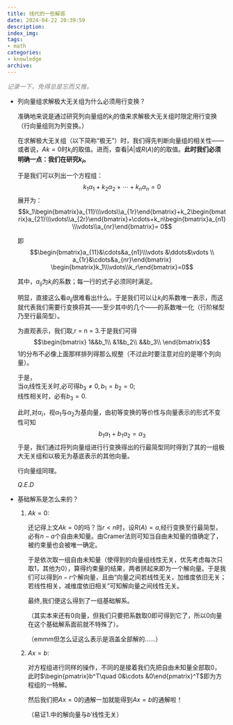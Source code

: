 ```yaml
---
title: 线代的一些解惑
date: 2024-04-22 20:39:59
description:
index_img:
tags: 
- math
categories: 
- knowledge
archive:
---
```

<p style = "color:#808080"><i>
记录一下，免得总是忘而又推。</i></p>

- 列向量组求解极大无关组为什么必须用行变换？

    准确地来说是通过研究列向量组的$k_i$的值来求解极大无关组时限定用行变换（行向量组则为列变换。）

    在求解极大无关组（以下简称“极无”）时，我们得先判断向量组的相关性——或者说，$Ak=0$时$k_i$的取值。进而，查看$|A|$或$R(A)$的的取值。**此时我们必须明确一点：我们在研究$k_i$。**

    于是我们可以列出一个方程组：
    $$k_1\alpha_1+k_2\alpha_2+\cdots+k_n\alpha_n=0$$
    展开为：
    $$k_1\begin{bmatrix}a_{11}\\\vdots\\a_{1r}\end{bmatrix}+k_2\begin{bmatrix}a_{21}\\\vdots\\a_{2r}\end{bmatrix}+\cdots+k_n\begin{bmatrix}a_{n1}\\\vdots\\a_{nr}\end{bmatrix}= 0$$

    即
    $$\begin{bmatrix}a_{11}&\cdots&a_{n1}\\\vdots &\ddots&\vdots \\ a_{1r}&\cdots&a_{nr}\end{bmatrix}  \begin{bmatrix}k_1\\\vdots\\k_r\end{bmatrix}=0$$

    其中，$a_{ij}$为$k_i$的系数；每一行的式子必须同时满足。

    明显，直接这么看$a_{ij}$很难看出什么。于是我们可以让$k_i$的系数唯一表示，而这就代表我们需要行变换将其——至少其中的几个——的系数唯一化（行阶梯型乃至行最简型）。

    为直观表示，我们取,r = n = 3.于是我们可得
    $$\begin{bmatrix}
    1&&b_1\\
    &1&b_2\\
    &&b_3\\
    \end{bmatrix}$$
    1的分布不必像上面那样排列得那么规整（不过此时要注意对应的是哪个列向量）。

    于是，<br>当$\alpha_i$线性无关时,必可得$b_3\neq0,b_1=b_2=0$;<br>
    线性相关时，必有$b_3 = 0$.

    此时,对$\alpha_i$，视$\alpha_1$与$\alpha_2$为基向量，由初等变换的等价性与向量表示的形式不变性可知
    $$b_1\alpha_1+b_1\alpha_2=\alpha_3$$
    于是，我们通过将列向量组进行行变换得出的行最简型同时得到了其的一组极大无关组和以极无为基底表示的其他向量。

    行向量组同理。

    $Q.E.D$

</hr>

- 基础解系是怎么来的？

    1. $Ak=0$:

        还记得上文$Ak=0$的吗？当$r<n$时，设$R(A) = a$,经行变换至行最简型，必有$n-a$个自由未知量。由Cramer法则可知当自由未知量的值确定了，被约束量也会被唯一确定。

        于是依次取一组自由未知量（使得到的向量组线性无关，优先考虑每次只取1，其他为0），算得约束量的结果，两者拼起来即为一个解向量。于是我们可以得到$n-r$个解向量，且由“向量之间若线性无关，加维度依旧无关；若线性相关，减维度依旧相关”可知解向量之间线性无关。

        最终,我们便这么得到了一组基础解系。

        （其实本来还有0向量，但我们只要把系数取0即可得到它了，所以0向量在这个基础解系面前就不特殊了）。

        （emmm但怎么证这么表示是涵盖全部解的……）
    2. $Ax = b$:

       对方程组进行同样的操作，不同的是接着我们先把自由未知量全部取0，此时$\begin{pmatrix}b^T\quad 0&\cdots &0\end{pmatrix}^T$即为方程组的一特解。

       然后我们把$Ax = 0$的通解一加就能得到$Ax = b$的通解啦！

       （易证1.中的解向量与$b'$线性无关）
